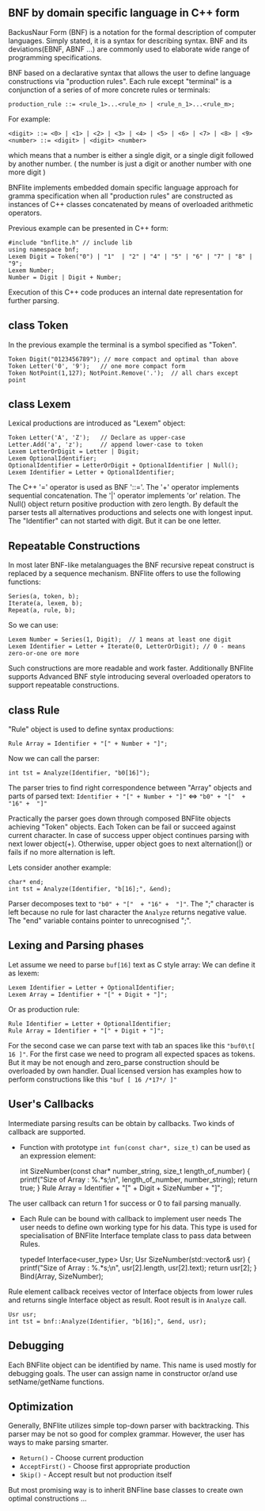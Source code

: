 ## BNF by domain specific language in C++ form

BackusNaur Form (BNF) is a notation for the formal description of computer languages. 
Simply stated, it is a syntax for describing syntax. 
BNF and its deviations(EBNF, ABNF ...) are commonly used to elaborate wide range of programming specifications.

BNF based on a declarative syntax that allows the user to define language constructions via "production rules".
Each rule except "terminal" is a conjunction of a series of of more concrete rules or terminals:

`production_rule ::= <rule_1>...<rule_n> | <rule_n_1>...<rule_m>;`

For example:

    <digit> ::= <0> | <1> | <2> | <3> | <4> | <5> | <6> | <7> | <8> | <9>
    <number> ::= <digit> | <digit> <number>

which means that a number is either a single digit, or a single digit followed by another number. 
( the number is just a digit or another number with one more digit )

BNFlite implements embedded domain specific language approach for gramma specification 
when all "production rules" are constructed as instances of C++ classes concatenated 
by means of overloaded arithmetic operators. 

Previous example can be presented in C++ form:
   
    #include "bnflite.h" // include lib
    using namespace bnf;
    Lexem Digit = Token("0") | "1"  | "2" | "4" | "5" | "6" | "7" | "8" | "9"; 
    Lexem Number;
    Number = Digit | Digit + Number;

Execution of this C++ code produces an internal date representation for further parsing. 

## class Token

In the previous example the terminal is a symbol specified as "Token". 

    Token Digit("0123456789"); // more compact and optimal than above
    Token Letter('0', '9');   // one more compact form
	Token NotPoint(1,127); NotPoint.Remove('.');  // all chars except point 
		
## class Lexem	

Lexical productions are introduced as "Lexem" object: 

    Token Letter('A', 'Z');   // Declare as upper-case
    Letter.Add('a', 'z');     // append lower-case to token
    Lexem LetterOrDigit = Letter | Digit;
    Lexem OptionalIdentifier;
    OptionalIdentifier = LetterOrDigit + OptionalIdentifier | Null();
    Lexem Identifier = Letter + OptionalIdentifier;

The C++ '=' operator is used as BNF '::='. 
The '+' operator implements sequential concatenation. 
The '|' operator implements 'or' relation. The Null() object return positive production with zero length. By default the parser tests all alternatives productions and selects one with longest input.
The "Identifier" can not started with digit. But it can be one letter.

## Repeatable Constructions	

In most later BNF-like metalanguages the BNF recursive repeat construct is replaced by a sequence mechanism. BNFlite offers to use the following functions:

    Series(a, token, b);
    Iterate(a, lexem, b);
    Repeat(a, rule, b);

So we can use: 

    Lexem Number = Series(1, Digit);  // 1 means at least one digit 
    Lexem Identifier = Letter + Iterate(0, LetterOrDigit); // 0 - means zero-or-one ore more

Such constructions are more readable and work faster.
Additionally BNFlite supports Advanced BNF style introducing several overloaded operators to support repeatable constructions.

## class Rule	

"Rule" object is used to define syntax productions:

    Rule Array = Identifier + "[" + Number + "]";

Now we can call the parser:

    int tst = Analyze(Identifier, "b0[16]");

The parser tries to find right correspondence between "Array" objects and parts of parsed text:
`Identifier + "[" + Number + "]"`  <=>  `"b0" + "["  + "16" +  "]"`

Practically the parser goes down through composed BNFlite objects achieving "Token" objects. Each Token can be fail or succeed against current character. In case of success upper object continues parsing with next lower object(+). Otherwise, upper object goes to next alternation(|) or fails if no more alternation is left.   

Lets consider another example:

    char* end;
    int tst = Analyze(Identifier, "b[16];", &end);

Parser decomposes text to  `"b0" + "["  + "16" +  "]"`. 
The ";" character is left because no rule for last character the `Analyze` returns negative value. 
The "end" variable contains pointer to unrecognised ";".


## Lexing and Parsing phases

Let assume we need to parse `buf[16]` text as C style array:
We can define it as lexem:

    Lexem Identifier = Letter + OptionalIdentifier;
    Lexem Array = Identifier + "[" + Digit + "]";

Or as production rule:

    Rule Identifier = Letter + OptionalIdentifier;
    Rule Array = Identifier + "[" + Digit + "]";

For the second case we can parse text with tab an spaces like this `"buf0\t[ 16 ]"`. 
For the first case we need to program all expected spaces as tokens. 
But it may be not enough and zero_parse construction should be overloaded by own handler. 
Dual licensed version has examples how to perform constructions like this `"buf [ 16 /*17*/ ]"`   

## User's Callbacks

Intermediate parsing results can be obtain by callbacks. Two kinds of callback are supported.
 - Function with prototype  `int fun(const char*, size_t)`  can be used as an expression element:

    int SizeNumber(const char* number_string, size_t length_of_number) 
    { printf("Size of Array : %.*s;\n", length_of_number, number_string); return true; }
    Rule Array = Identifier + "[" + Digit + SizeNumber + "]";

The user callback can return 1 for success or 0 to fail parsing manually.
	
 - Each Rule can be bound with callback to implement user needs
The user needs to define own working type for his data. This type is used for specialisation 
of BNFlite Interface template class to pass data between Rules. 

    typedef Interface<user_type> Usr;
    Usr SizeNumber(std::vector<Usr>& usr) 
    { printf("Size of Array : %.*s;\n", usr[2].length, usr[2].text); return usr[2]; }
    Bind(Array, SizeNumber);

Rule element callback receives vector of Interface objects from lower rules 
and returns single Interface object as result. Root result is in `Analyze` call.

    Usr usr;
    int tst = bnf::Analyze(Identifier, "b[16];", &end, usr);


## Debugging

Each BNFlite object can be identified by name.
This name is used mostly for debugging goals.
The user can assign name in constructor or/and use setName/getName functions.


## Optimization

Generally, BNFlite utilizes simple top-down parser with backtracking.
This parser may be not so good for complex grammar. However, the user has ways to make parsing smarter.

 - `Return()` - Choose current production
 - `AcceptFirst()` - Choose first appropriate production
 - `Skip()` - Accept result but not production itself

But most promising way is to inherit BNFline base classes to create own optimal constructions
...